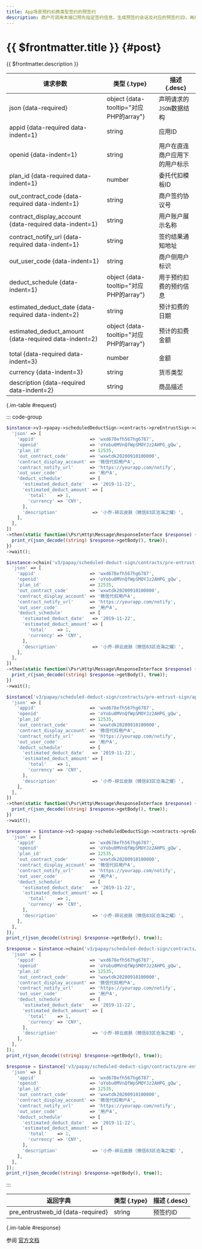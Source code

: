 ```yaml
---
title: App场景预约扣费类型签约的预签约
description: 商户可调用本接口预先指定签约信息，生成预签约会话及对应的预签约ID，再携带预签约ID（pre_entrustweb_id）参数，通过微信SDK拉起微信支付客户端的签约页面。
---
```


# {{ $frontmatter.title }} {#post}

{{ $frontmatter.description }}

| 请求参数 | 类型 {.type} | 描述 {.desc}
| --- | --- | ---
| json {data-required} | object {data-tooltip="对应PHP的array"} | 声明请求的`JSON`数据结构
| appid {data-required data-indent=1} | string | 应用ID
| openid {data-indent=1} | string | 用户在直连商户应用下的用户标示
| plan_id {data-required data-indent=1} | number | 委托代扣模板ID
| out_contract_code {data-required data-indent=1} | string | 商户签约协议号
| contract_display_account {data-required data-indent=1} | string | 用户账户展示名称
| contract_notify_url {data-required data-indent=1} | string | 签约结果通知地址
| out_user_code {data-indent=1} | string | 商户侧用户标识
| deduct_schedule {data-indent=1} | object {data-tooltip="对应PHP的array"} | 用于预约扣费的预约信息
| estimated_deduct_date {data-required data-indent=2} | string | 预计扣费的日期
| estimated_deduct_amount {data-required data-indent=2} | object {data-tooltip="对应PHP的array"} | 预计的扣费金额
| total {data-required data-indent=3} | number | 金额
| currency {data-indent=3} | string | 货币类型
| description {data-required data-indent=2} | string | 商品描述

{.im-table #request}

::: code-group

```php [异步纯链式]
$instance->v3->papay->scheduledDeductSign->contracts->preEntrustSign->app->postAsync([
  'json' => [
    'appid'                    => 'wxd678efh567hg6787',
    'openid'                   => 'oYobu0MVnQfWpSMOYJz2AHPG_gQw',
    'plan_id'                  => 12535,
    'out_contract_code'        => 'wxwtdk20200910100000',
    'contract_display_account' => '微信代扣用户A',
    'contract_notify_url'      => 'https://yourapp.com/notify',
    'out_user_code'            => '用户A',
    'deduct_schedule'          => [
      'estimated_deduct_date'   => '2019-11-22',
      'estimated_deduct_amount' => [
        'total'    => 1,
        'currency' => 'CNY',
      ],
      'description'             => '小乔-碎云皮肤（微信83区沧海之耀）',
    ],
  ],
])
->then(static function(\Psr\Http\Message\ResponseInterface $response) {
  print_r(json_decode((string) $response->getBody(), true));
})
->wait();
```

```php [异步声明式]
$instance->chain('v3/papay/scheduled-deduct-sign/contracts/pre-entrust-sign/app')->postAsync([
  'json' => [
    'appid'                    => 'wxd678efh567hg6787',
    'openid'                   => 'oYobu0MVnQfWpSMOYJz2AHPG_gQw',
    'plan_id'                  => 12535,
    'out_contract_code'        => 'wxwtdk20200910100000',
    'contract_display_account' => '微信代扣用户A',
    'contract_notify_url'      => 'https://yourapp.com/notify',
    'out_user_code'            => '用户A',
    'deduct_schedule'          => [
      'estimated_deduct_date'   => '2019-11-22',
      'estimated_deduct_amount' => [
        'total'    => 1,
        'currency' => 'CNY',
      ],
      'description'             => '小乔-碎云皮肤（微信83区沧海之耀）',
    ],
  ],
])
->then(static function(\Psr\Http\Message\ResponseInterface $response) {
  print_r(json_decode((string) $response->getBody(), true));
})
->wait();
```

```php [异步属性式]
$instance['v3/papay/scheduled-deduct-sign/contracts/pre-entrust-sign/app']->postAsync([
  'json' => [
    'appid'                    => 'wxd678efh567hg6787',
    'openid'                   => 'oYobu0MVnQfWpSMOYJz2AHPG_gQw',
    'plan_id'                  => 12535,
    'out_contract_code'        => 'wxwtdk20200910100000',
    'contract_display_account' => '微信代扣用户A',
    'contract_notify_url'      => 'https://yourapp.com/notify',
    'out_user_code'            => '用户A',
    'deduct_schedule'          => [
      'estimated_deduct_date'   => '2019-11-22',
      'estimated_deduct_amount' => [
        'total'    => 1,
        'currency' => 'CNY',
      ],
      'description'             => '小乔-碎云皮肤（微信83区沧海之耀）',
    ],
  ],
])
->then(static function(\Psr\Http\Message\ResponseInterface $response) {
  print_r(json_decode((string) $response->getBody(), true));
})
->wait();
```

```php [同步纯链式]
$response = $instance->v3->papay->scheduledDeductSign->contracts->preEntrustSign->app->post([
  'json' => [
    'appid'                    => 'wxd678efh567hg6787',
    'openid'                   => 'oYobu0MVnQfWpSMOYJz2AHPG_gQw',
    'plan_id'                  => 12535,
    'out_contract_code'        => 'wxwtdk20200910100000',
    'contract_display_account' => '微信代扣用户A',
    'contract_notify_url'      => 'https://yourapp.com/notify',
    'out_user_code'            => '用户A',
    'deduct_schedule'          => [
      'estimated_deduct_date'   => '2019-11-22',
      'estimated_deduct_amount' => [
        'total'    => 1,
        'currency' => 'CNY',
      ],
      'description'             => '小乔-碎云皮肤（微信83区沧海之耀）',
    ],
  ],
]);
print_r(json_decode((string) $response->getBody(), true));
```

```php [同步声明式]
$response = $instance->chain('v3/papay/scheduled-deduct-sign/contracts/pre-entrust-sign/app')->post([
  'json' => [
    'appid'                    => 'wxd678efh567hg6787',
    'openid'                   => 'oYobu0MVnQfWpSMOYJz2AHPG_gQw',
    'plan_id'                  => 12535,
    'out_contract_code'        => 'wxwtdk20200910100000',
    'contract_display_account' => '微信代扣用户A',
    'contract_notify_url'      => 'https://yourapp.com/notify',
    'out_user_code'            => '用户A',
    'deduct_schedule'          => [
      'estimated_deduct_date'   => '2019-11-22',
      'estimated_deduct_amount' => [
        'total'    => 1,
        'currency' => 'CNY',
      ],
      'description'             => '小乔-碎云皮肤（微信83区沧海之耀）',
    ],
  ],
]);
print_r(json_decode((string) $response->getBody(), true));
```

```php [同步属性式]
$response = $instance['v3/papay/scheduled-deduct-sign/contracts/pre-entrust-sign/app']->post([
  'json' => [
    'appid'                    => 'wxd678efh567hg6787',
    'openid'                   => 'oYobu0MVnQfWpSMOYJz2AHPG_gQw',
    'plan_id'                  => 12535,
    'out_contract_code'        => 'wxwtdk20200910100000',
    'contract_display_account' => '微信代扣用户A',
    'contract_notify_url'      => 'https://yourapp.com/notify',
    'out_user_code'            => '用户A',
    'deduct_schedule'          => [
      'estimated_deduct_date'   => '2019-11-22',
      'estimated_deduct_amount' => [
        'total'    => 1,
        'currency' => 'CNY',
      ],
      'description'             => '小乔-碎云皮肤（微信83区沧海之耀）',
    ],
  ],
]);
print_r(json_decode((string) $response->getBody(), true));
```

:::

| 返回字典 | 类型 {.type} | 描述 {.desc}
| --- | --- | ---
| pre_entrustweb_id {data-required} | string | 预签约ID

{.im-table #response}

参阅 [官方文档](https://pay.weixin.qq.com/docs/merchant/apis/entrusted-payment/normal/normal-app-scheduled-deduct-pre-sign.html)
